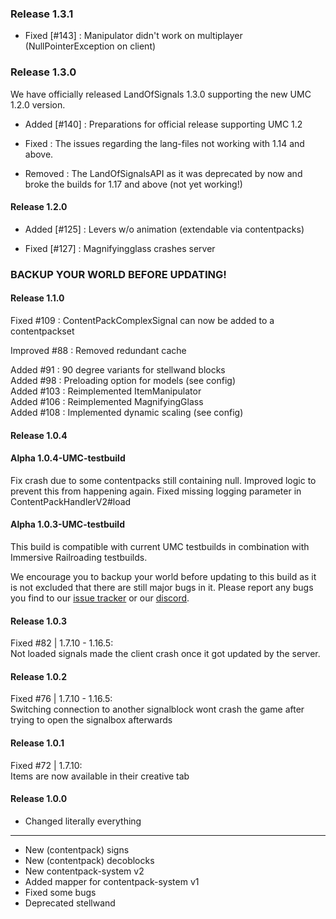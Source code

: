 ### Release 1.3.1

* Fixed [#143] : Manipulator didn't work on multiplayer (NullPointerException on client)

### Release 1.3.0

We have officially released LandOfSignals 1.3.0 supporting the new UMC 1.2.0 version.

* Added [#140] : Preparations for official release supporting UMC 1.2

* Fixed : The issues regarding the lang-files not working with 1.14 and above.

* Removed : The LandOfSignalsAPI as it was deprecated by now and broke the builds for 1.17 and above (not yet working!)

#### Release 1.2.0

* Added [#125] : Levers w/o animation (extendable via contentpacks)


* Fixed [#127] : Magnifyingglass crashes server

### BACKUP YOUR WORLD BEFORE UPDATING!
#### Release 1.1.0

Fixed #109 : ContentPackComplexSignal can now be added to a contentpackset

Improved #88 : Removed redundant cache

Added #91  : 90 degree variants for stellwand blocks\
Added #98  : Preloading option for models (see config)\
Added #103 : Reimplemented ItemManipulator\
Added #106 : Reimplemented MagnifyingGlass\
Added #108 : Implemented dynamic scaling (see config)

#### Release 1.0.4

#### Alpha 1.0.4-UMC-testbuild

Fix crash due to some contentpacks still containing null. Improved logic to prevent this from happening again.
Fixed missing logging parameter in ContentPackHandlerV2#load

#### Alpha 1.0.3-UMC-testbuild

This build is compatible with current UMC testbuilds in combination with Immersive Railroading testbuilds.

We encourage you to backup your world before updating to this build as it is not excluded that there are still major
bugs in it. Please report any bugs you find to our [issue tracker](https://github.com/LandOfRails/LandOfSignals/issues)
or our [discord](https://discord.gg/ykAqHKYjVM).

#### Release 1.0.3

Fixed #82 | 1.7.10 - 1.16.5:\
Not loaded signals made the client crash once it got updated by the server.

#### Release 1.0.2

Fixed #76 | 1.7.10 - 1.16.5:\
Switching connection to another signalblock wont crash the game after trying to open the signalbox afterwards

#### Release 1.0.1

Fixed #72 | 1.7.10:\
Items are now available in their creative tab

#### Release 1.0.0

* Changed literally everything

---

* New (contentpack) signs
* New (contentpack) decoblocks
* New contentpack-system v2
* Added mapper for contentpack-system v1
* Fixed some bugs
* Deprecated stellwand
